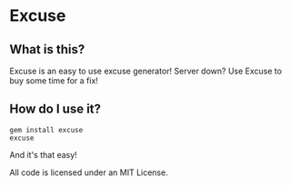 # Excuse

## What is this?

Excuse is an easy to use excuse generator! Server down? Use Excuse to buy some time for a fix!

## How do I use it?

    gem install excuse
    excuse

And it's that easy!

All code is licensed under an MIT License.